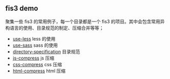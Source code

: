 ## fis3 demo

聚集一些 fis3 的常用例子，每一个目录都是一个 fis3 的项目。其中会包含常用异构语言的使用、目录规范的制定、压缩合并等等；

- [use-less](use-less) less 的使用
- [use-sass](use-sass) sass 的使用
- [directory-specification](directory-specification) 目录规范
- [js-compress](js-compress) js 压缩
- [css-compress](css-compress) css 压缩
- [html-compress](html-compress) html 压缩
